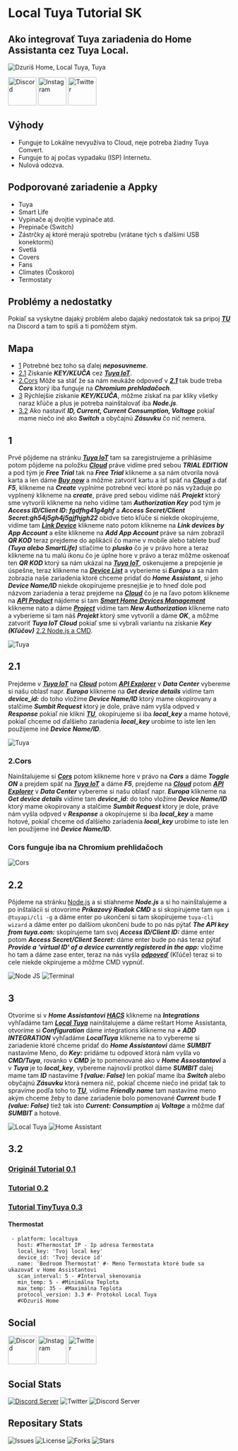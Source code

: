 # Local Tuya Tutorial SK

## Ako integrovať Tuya zariadenia do Home Assistanta cez Tuya Local.

![Dzuriš Home, Local Tuya, Tuya](https://github.com/DzurisHome/LocalTuya/blob/main/0.1.jpg)

[<img src='https://img.icons8.com/nolan/64/discord-logo.png' alt='Discord' height='64'>](https://discord.gg/wpg5aAx) [<img src='https://img.icons8.com/nolan/64/instagram-new.png' alt='Instagram' height='64'>](https://instagram.com/milandzuris) [<img src='https://img.icons8.com/nolan/64/twitter.png' alt='Twitter' height='64'>](https://twitter.com/DzurisHome)

## Výhody
- Funguje to Lokálne nevyužíva to Cloud, neje potreba žiadny Tuya Convert.
- Funguje to aj počas vypadaku (ISP) Internetu.
- Nulová odozva.

## Podporované zariadenie a Appky
- Tuya
- Smart Life
- Vypinače aj dvojtie vypinače atd.
- Prepinače (Switch)
- Zástrčky aj ktoré merajú spotrebu (vrátane tých s ďalšími USB konektormi)
- Svetlá
- Covers
- Fans
- Climates (Čoskoro)
- Termostaty

## Problémy a nedostatky
Pokiaľ sa vyskytne dajaký problém alebo dajaký nedostatok tak sa pripoj *****[TU](https://discord.gg/Z9q3SnerWa)***** na Discord a tam to spíš a ti pomôžem stým.

## Mapa
- [1](https://github.com/DzurisHome/LocalTuya#1) Potrebné bez toho sa ďalej *****neposuvneme*****.
- [2.1](https://github.com/DzurisHome/LocalTuya#21) Získanie *****KEY/KĽUČA***** cez *****[Tuya IoT](https://iot.tuya.com/)*****.
- [2.Cors](https://github.com/DzurisHome/LocalTuya#2cors) Môže sa stáť že sa nám neukáže odpoveď v *****[2.1](https://github.com/DzurisHome/LocalTuya#21)***** tak bude treba *****Cors***** ktorý iba funguje na *****Chromium prehladačoch*****.
- [3](https://github.com/DzurisHome/LocalTuya#3) Rýchlejšie získanie *****KEY/KĽUČA*****, môžme získať na par kliky všetky naraz kľúče a plus je potreba nainštalovať iba *****Node.js*****.
- [3.2](https://github.com/DzurisHome/LocalTuya/blob/main/README.md#32) Ako nastaviť *****ID, Current, Current Consumption, Voltage***** pokiaľ mame niečo iné ako *****Switch***** a obyčajnú *****Zásuvku***** čo nič nemera.

## 1
Prvé pôjdeme na stránku *****[Tuya IoT](https://iot.tuya.com/)***** tam sa zaregistrujeme a prihlásime potom pôjdeme na položku *****[Cloud](https://iot.tuya.com/cloud/)***** práve vidíme pred sebou *****TRIAL EDITION***** a pod tým je *****Free Trial***** tak na *****Free Trial***** klikneme a sa nám otvorila nová karta a len dáme *****[Buy now](https://github.com/DzurisHome/LocalTuyaSK/blob/main/TRIAL%20EDITION.png)***** a môžme zatvoriť kartu a ísť späť na *****[Cloud](https://iot.tuya.com/cloud/)***** a dať *****F5*****, klikneme na *****Create***** vyplníme potrebné veci ktoré po nás vyžaduje po vyplnený klikneme na *****create*****, práve pred sebou vidíme náš *****Projekt***** ktorý sme vytvorili klikneme na neho vidíme tam *****Authorization Key***** pod tým je *****Access ID/Client ID: fgdfhg41g4ghf***** a *****Access Secret/Client Secret:gh54j5gh4j5gjfhjgh22***** obidve tieto kľúče si niekde okopírujeme, vidíme tam *****[Link Device](https://iot.tuya.com/cloud/appinfo/cappId/device)***** klikneme nato potom klikneme na *****Link devices by App Account***** a ešte klikneme na *****Add App Account***** práve sa nám zobrazil *****QR KOD***** teraz prejdeme do aplikácií čo mame v mobile alebo tablete buď *****(Tuya alebo SmartLife)***** stlačíme to *****plusko***** čo je v právo hore a teraz klikneme na tu malú ikonu čo je úplne hore v právo a teraz môžme oskenoať ten *****QR KOD***** ktorý sa nám ukázal na *****[Tuya IoT](https://iot.tuya.com/)*****, oskenujeme a prepojenie je úspešne, teraz klikneme na *****[Device List](https://iot.tuya.com/cloud/appinfo/cappId/deviceList)***** a vyberieme si *****Európu***** a sa nám zobrazia naše zariadenia ktoré chceme pridať do *****Home Assistant*****, si jeho *****Device Name/ID***** niekde okopírujeme presnejšie je to hneď dole pod názvom zariadenia a teraz prejdeme na *****[Cloud](https://iot.tuya.com/cloud/)***** čo je na ľavo potom klikneme na *****[API Product](https://iot.tuya.com/cloud/appinfo/cappId/setting)***** nájdeme si tam *****[Smart Home Devices Management](https://iot.tuya.com/cloud/ability?abilityId=1365686146595553291)***** klikneme nato a dáme *****[Project](https://iot.tuya.com/cloud/ability?abilityId=1365686146595553291&tab=3)***** vidíme tam  *****New Authorization***** klikneme nato a vyberieme si tam náš *****Projekt***** ktorý sme vytvorili a dáme *****OK*****, a môžme zatvoriť *****Tuya IoT Cloud***** pokiaľ sme si vybrali variantu na získanie *****Key (Kľúčov)***** [2.2 Node.js a CMD](https://github.com/DzurisHome/LocalTuya/blob/main/README.md#22).

![Tuya](https://github.com/milandzuris/LocalTuya/blob/main/Tuya.png)

## 2.1
Prejdeme v *****[Tuya IoT](https://iot.tuya.com/)***** na *****[Cloud](https://iot.tuya.com/cloud/)***** potom *****[API Explorer](https://iot.tuya.com/cloud/appinfo/cappId/explorer)***** v *****Data Center***** vybereme si našu oblasť napr. *****Europa***** klikneme na *****Get device details***** vidíme tam *****device_id:***** do toho vložíme *****Device Name/ID***** ktorý mame okopirovany a stalčime *****Sumbit Request***** ktorý je dole, práve nám vyšla odpved v *****Response***** pokiaľ nie klikni *****[TU](https://github.com/DzurisHome/LocalTuya/blob/main/README.md#2Cors)*****, okopírujeme si iba *****local_key***** a mame hotové, pokiaľ chceme od ďalšieho zariadenia *****local_key***** urobíme to iste len len použijeme iné *****Device Name/ID*****.

![Tuya](https://github.com/DzurisHome/LocalTuya/blob/main/Tuya%20Square.png)

### 2.Cors
Nainštalujeme si *****[Cors](http://bit.ly/DzurišHomeCors)***** potom klikneme hore v právo na *****Cors***** a dáme *****Toggle ON***** a prejdem späť na *****[Tuya IoT](https://iot.tuya.com/)***** a dáme *****F5*****, prejdeme na *****[Cloud](https://iot.tuya.com/cloud/)***** potom *****[API Explorer](https://iot.tuya.com/cloud/appinfo/cappId/explorer)***** v *****Data Center***** vybereme si našu oblasť napr. *****Europa***** klikneme na *****Get device details***** vidíme tam *****device_id:***** do toho vložíme *****Device Name/ID***** ktorý mame okopirovany a stalčime *****Sumbit Request***** ktory je dole, práve nám vyšla odpved v *****Response***** a okopírujeme si iba *****local_key***** a mame hotové, pokiaľ chceme od ďalšieho zariadenia *****local_key***** urobíme to iste len len použijeme iné *****Device Name/ID*****.
### Cors funguje iba na Chromium prehlidačoch

![Cors](https://github.com/DzurisHome/LocalTuya/blob/main/Cors.png)

## 2.2
Pôjdeme na stránku [Node.js](https://nodejs.org/en/download/ "Node.js") a si stiahneme *****Node.js***** a si ho nainštalujeme a po inštalácii si otovorime *****Príkazový Riadok CMD***** a si skopírujeme tam `npm i @tuyapi/cli -g` a dáme enter po ukončení si tam skopírujeme `tuya-cli wizard` a dáme enter po dalšiom ukončení bude to po nás pýtať *****The API key from tuya.com:***** skopírujeme tam svoj *****Access ID/Client ID:***** dáme enter potom *****Access Secret/Client Secret:***** dáme enter bude po nás teraz pýtať *****Provide a 'virtual ID' of a device currently registered in the app:***** vložíme ho tam a dáme zase enter, teraz na nás vyšla *****[odpoveď](https://github.com/DzurisHome/LocalTuyaSK/blob/main/CMD.jpg)***** (Kľúče) teraz si to cele niekde okpirujeme a môžme CMD vypnúť.

![Node JS](https://github.com/DzurisHome/LocalTuya/blob/main/Node%20JS.png)    ![Terminal](https://github.com/DzurisHome/LocalTuya/blob/main/Terminal.png)

## 3
Otvoríme si v *****Home Assistantovi [HACS](https://github.com/hacs)***** klikneme na *****Integrations***** vyhľadáme tam *****[Local Tuya](https://github.com/rospogrigio/localtuya)***** nainštalujeme a dáme reštart Home Assistanta, otvoríme si *****Configuration***** dáme integrations klikneme na *****+ ADD INTEGRATION***** vyhľadáme *****LocalTuya***** klikneme na to vybereme si zariadenie ktoré chceme pridať do *****Home Assistantovi***** dáme *****SUMBIT***** nastavíme Meno, do *****Key:***** pridáme tu odpoveď ktorá nám vyšla vo *****CMD/Tuya*****, rovanko v *****CMD***** je to pomenované ako v *****Home Assostantovi***** a v *****Tuya***** je to *****local_key*****, vybereme najnovší protkol dáme *****SUMBIT***** dalej mame tam *****ID***** nastavíme *****1 (value: False)***** len pokiaľ mame iba *****Switch***** alebo obyčajnú *****Zásuvku***** ktorá nemera nič, pokiaľ chceme niečo iné pridať tak to spravíme podľa toho to *****[TU](https://github.com/DzurisHome/LocalTuya/blob/main/README.md#32)*****, vidíme *****Friendly name***** tam nastavíme meno akým chceme žeby to dane zariadenie bolo pomenované *****Current***** bude *****1 (value: False)***** tiež tak isto *****Current: Consumption***** aj *****Voltage***** a môžme dať *****SUMBIT***** a hotové.

![Local Tuya](https://github.com/milandzuris/LocalTuya/blob/main/Local%20Tuya.png)    ![Home Assistant](https://github.com/DzurisHome/LocalTuya/blob/main/Home%20Assistant.png)

## 3.2
### [Originál Tutorial 0.1](https://github.com/DrGBHindert/localtuya)
### [Tutorial 0.2](https://github.com/mileperhour/localtuya-homeassistant)
### [Tutorial TinyTuya 0.3](https://pypi.org/project/tinytuya/)

#### Thermostat
```
 - platform: localtuya
   host: #Thermostat IP - Ip adresa Termostata
   local_key: 'Tvoj local key'
   device_id: 'Tvoj device id'
   name: 'Bedroom Thermostat' #- Meno Termostata ktoré bude sa ukazovať v Home Assistantovi
   scan_interval: 5 - #Interval skenovania
   min_temp: 5 - #Minimálna Teplota
   max_temp: 35 - #Maximálna Teplota
   protocol_version: 3.3 #- Protokol Local Tuya
   #©Dzuriš Home
```

## Social
[<img src='https://img.icons8.com/nolan/64/discord-logo.png' alt='Discord' height='64'>](https://discord.gg/wpg5aAx) [<img src='https://img.icons8.com/nolan/64/instagram-new.png' alt='Instagram' height='64'>](https://instagram.com/milandzuris) [<img src='https://img.icons8.com/nolan/64/twitter.png' alt='Twitter' height='64'>](https://twitter.com/DzurisHome)

## Social Stats
[![Discord Server](https://discord.com/api/guilds/731017969706205264/embed.png)](https://discord.gg/wpg5aAx) ![Twitter](https://img.shields.io/twitter/follow/DzurisHome?color=00C1FF&style=for-the-badge) ![Discord Server](https://img.shields.io/discord/731017969706205264?style=for-the-badge)

## Repositary Stats
![Issues](https://img.shields.io/github/issues/DzurisHome/LocalTuyaSK?color=FF0000&style=for-the-badge) ![License](https://img.shields.io/github/license/DzurisHome/LocalTuyaSK?style=for-the-badge) ![Forks](https://img.shields.io/github/forks/DzurisHome/LocaltuyaSK?style=for-the-badge) ![Stars](https://img.shields.io/github/stars/DzurisHome/LocalTuyaSK?color=FFE400&style=for-the-badge)  
